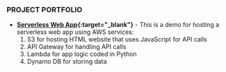 
### PROJECT PORTFOLIO

- **[Serverless Web App](https://eh-serverless-webapp-proj1.s3.ap-southeast-2.amazonaws.com/index.html){:target="_blank"}** - This is a demo for hosting a serverless web app using AWS services: 
   1. S3 for hosting HTML website that uses JavaScript for API calls
   2. API Gateway for handling API calls
   3. Lambda for app logic coded in Python
   4. Dynamo DB for storing data



